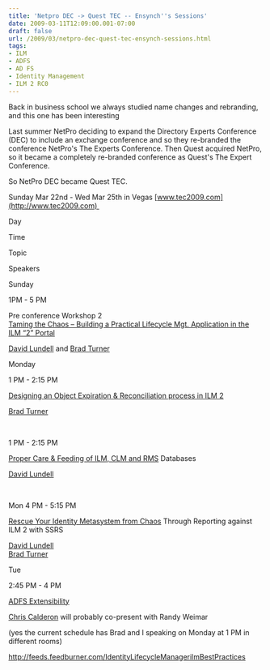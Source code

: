 ```yaml
---
title: 'Netpro DEC -> Quest TEC -- Ensynch''s Sessions'
date: 2009-03-11T12:09:00.001-07:00
draft: false
url: /2009/03/netpro-dec-quest-tec-ensynch-sessions.html
tags: 
- ILM
- ADFS
- AD FS
- Identity Management
- ILM 2 RC0
---
```


Back in business school we always studied name changes and rebranding, and this one has been interesting

Last summer NetPro deciding to expand the Directory Experts Conference (DEC) to include an exchange conference and so they re-branded the conference NetPro's The Experts Conference. Then Quest acquired NetPro, so it became a completely re-branded conference as Quest's The Expert Conference. 

So NetPro DEC became Quest TEC.

Sunday Mar 22nd - Wed Mar 25th in Vegas [www.tec2009.com](http://www.tec2009.com) 

Day

Time

Topic

Speakers

Sunday

1PM - 5 PM

Pre conference Workshop 2  
[Taming the Chaos – Building a Practical Lifecycle Mgt. Application in the ILM “2” Portal](http://www.tec2009.com/session_abstracts.php#wstaming)  

[David Lundell](http://www.tec2009.com/speaker_bios.php#Lundell) and [Brad Turner](http://www.tec2009.com/speaker_bios.php#turner)

Monday

1 PM - 2:15 PM

[Designing an Object Expiration & Reconciliation process in ILM 2](http://www.tec2009.com/session_abstracts.php#designobjectilm2)

[Brad Turner](http://www.tec2009.com/speaker_bios.php#turner)

 

1 PM - 2:15 PM

[Proper Care & Feeding of ILM, CLM and RMS](http://www.tec2009.com/session_abstracts.php#ridechaos) Databases

[David Lundell](http://www.tec2009.com/speaker_bios.php#Lundell)

 

Mon 4 PM - 5:15 PM

[Rescue Your Identity Metasystem from Chaos](http://www.tec2009.com/session_abstracts.php#rescue) Through Reporting against ILM 2 with SSRS

[David Lundell](http://www.tec2009.com/speaker_bios.php#Lundell)  
[Brad Turner](http://www.tec2009.com/speaker_bios.php#turner)

Tue

2:45 PM - 4 PM

[ADFS Extensibility](http://www.tec2009.com/session_abstracts.php#adfsextensibility)

[Chris Calderon](http://www.tec2009.com/speaker_bios.php#calderon) will probably co-present with Randy Weimar

(yes the current schedule has Brad and I speaking on Monday at 1 PM in different rooms)

http://feeds.feedburner.com/IdentityLifecycleManagerilmBestPractices